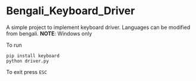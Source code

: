 # Bengali_Keyboard_Driver
A simple project to implement keyboard driver. Languages can be modified from bengali.
**NOTE**: Windows only

To run
```
pip install keyboard
python driver.py
```

To exit press `ESC`
